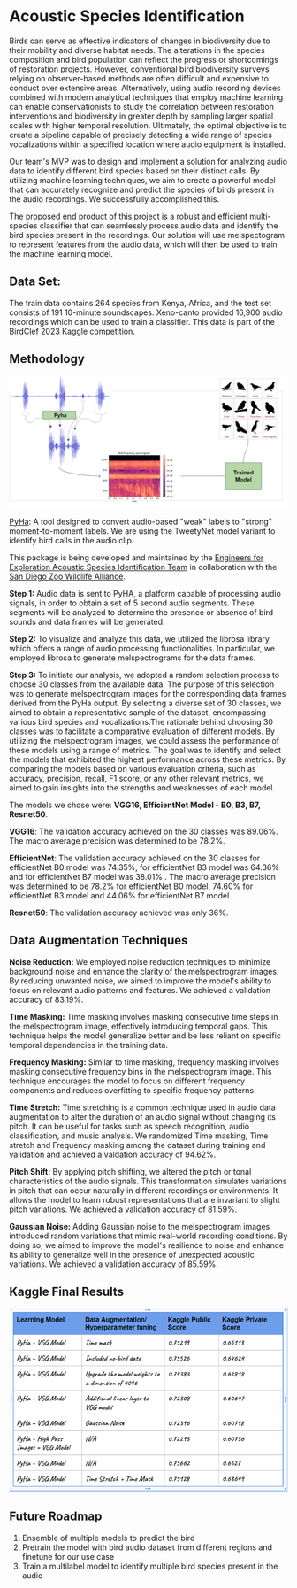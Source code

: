 # Acoustic Species Identification

Birds can serve as effective indicators of changes in biodiversity due to their mobility and diverse habitat needs. The alterations in the species composition and bird population can reflect the progress or shortcomings of restoration projects. However, conventional bird biodiversity surveys relying on observer-based methods are often difficult and expensive to conduct over extensive areas. Alternatively, using audio recording devices combined with modern analytical techniques that employ machine learning can enable conservationists to study the correlation between restoration interventions and biodiversity in greater depth by sampling larger spatial scales with higher temporal resolution. Ultimately, the optimal objective is to create a pipeline capable of precisely detecting a wide range of species vocalizations within a specified location where audio equipment is installed.

Our team's MVP was to design and implement a solution for analyzing audio data to identify different bird species based on their distinct calls. By utilizing machine learning techniques, we aim to create a powerful model that can accurately recognize and predict the species of birds present in the audio recordings. We successfully accomplished this.

The proposed end product of this project is a robust and efficient multi-species classifier that can seamlessly process audio data and identify the bird species present in the recordings. Our solution will use melspectogram to represent features from the audio data, which will then be used to train the machine learning model.


## Data Set:

The train data contains 264 species from Kenya, Africa, and the test set consists of 191 10-minute soundscapes. Xeno-canto provided 16,900 audio recordings which can be used to train a classifier. This data is part of the [BirdClef](https://www.kaggle.com/competitions/birdclef-2023/data) 2023 Kaggle competition.

## Methodology 

![Flow Diagram](images/flow_diagram.png)

[PyHa](https://github.com/UCSD-E4E/PyHa): 
A tool designed to convert audio-based "weak" labels to "strong" moment-to-moment labels. We are using the TweetyNet model variant to identify bird calls in the audio clip.

This package is being developed and maintained by the [Engineers for Exploration Acoustic Species Identification Team](http://e4e.ucsd.edu/acoustic-species-identification) in collaboration with the [San Diego Zoo Wildlife Alliance](https://sandiegozoowildlifealliance.org/).

**Step 1:** Audio data is sent to PyHA, a platform capable of processing audio signals, in order to obtain a set of 5 second audio segments. These segments will be analyzed to determine the presence or absence of bird sounds and data frames will be generated.

**Step 2:**  To visualize and analyze this data, we utilized the librosa library, which offers a range of audio processing functionalities. In particular, we employed librosa to generate melspectrograms for the data frames.

**Step 3:** To initiate our analysis, we adopted a random selection process to choose 30 classes from the available data. The purpose of this selection was to generate melspectrogram images for the corresponding data frames derived from the PyHa output. By selecting a diverse set of 30 classes, we aimed to obtain a representative sample of the dataset, encompassing various bird species and vocalizations.The rationale behind choosing 30 classes was to facilitate a comparative evaluation of different models. By utilizing the melspectrogram images, we could assess the performance of these models using a range of metrics. The goal was to identify and select the models that exhibited the highest performance across these metrics. By comparing the models based on various evaluation criteria, such as accuracy, precision, recall, F1 score, or any other relevant metrics, we aimed to gain insights into the strengths and weaknesses of each model. 

The models we chose were: **VGG16, EfficientNet Model - B0, B3, B7,  Resnet50**.

**VGG16**: The validation accuracy achieved on the 30 classes was 89.06%. The macro average precision was determined to be 78.2%.

**EfficientNet**: The validation accuracy achieved on the 30 classes for efficientNet B0 model was 74.35%, for efficientNet B3 model was 64.36% and for efficientNet B7 model was 38.01% . The macro average precision was determined to be 78.2% for efficientNet B0 model, 74.60% for efficientNet B3 model and 44.06% for efficientNet B7 model.

**Resnet50**:  The validation accuracy achieved was only 36%.

## Data Augmentation Techniques

**Noise Reduction:** We employed noise reduction techniques to minimize background noise and enhance the clarity of the melspectrogram images. By reducing unwanted noise, we aimed to improve the model's ability to focus on relevant audio patterns and features.  We achieved a validation accuracy of 83.19%.

**Time Masking:** Time masking involves masking consecutive time steps in the melspectrogram image, effectively introducing temporal gaps. This technique helps the model generalize better and be less reliant on specific temporal dependencies in the training data.

**Frequency Masking:** Similar to time masking, frequency masking involves masking consecutive frequency bins in the melspectrogram image. This technique encourages the model to focus on different frequency components and reduces overfitting to specific frequency patterns.

**Time Stretch:** Time stretching is a common technique used in audio data augmentation to alter the duration of an audio signal without changing its pitch. It can be useful for tasks such as speech recognition, audio classification, and music analysis. We randomized Time masking, Time stretch and Frequency masking among the dataset during training and validation and achieved a valdation accuracy of 94.62%.

**Pitch Shift:** By applying pitch shifting, we altered the pitch or tonal characteristics of the audio signals. This transformation simulates variations in pitch that can occur naturally in different recordings or environments. It allows the model to learn robust representations that are invariant to slight pitch variations.  We achieved a validation accuracy of 81.59%.

**Gaussian Noise:** Adding Gaussian noise to the melspectrogram images introduced random variations that mimic real-world recording conditions. By doing so, we aimed to improve the model's resilience to noise and enhance its ability to generalize well in the presence of unexpected acoustic variations. We achieved a validation accuracy of 85.59%.


## Kaggle Final Results

![Flow Diagram](images/results.png)


## Future Roadmap

1. Ensemble of multiple models to predict the bird
2. Pretrain the model with bird  audio dataset from different regions and finetune for our use case
3. Train a multilabel model to identify multiple bird species present in the audio
